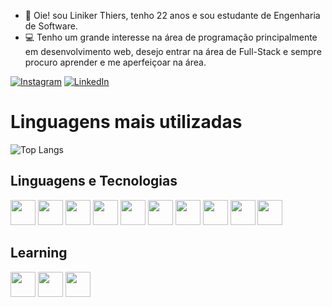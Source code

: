 
- 👋 Oie! sou Liniker Thiers, tenho 22 anos e sou estudante de Engenharia de Software.
- 💻 Tenho um grande interesse na área de programação principalmente em desenvolvimento web, desejo entrar na área de Full-Stack e sempre procuro aprender e me aperfeiçoar na área.

[![Instagram](https://img.shields.io/badge/Instagram-%23E4405F.svg?&style=for-the-badge&logo=instagram&logoColor=white)]([https://instagram.com/SeuUsuario](https://www.instagram.com/liniker_thiers))
[![LinkedIn](https://img.shields.io/badge/LinkedIn-%230077B5.svg?&style=for-the-badge&logo=linkedin&logoColor=white)]([https://www.linkedin.com/in/SeuUsuario](https://www.linkedin.com/in/liniker-thiers-a698b01a0/))
# Linguagens mais utilizadas

![Top Langs](https://github-readme-stats.vercel.app/api/top-langs/?username=LinikerThiers&layout=compact&show_icons=true&theme=dark)

## Linguagens e Tecnologias
<img src="https://cdn.jsdelivr.net/gh/devicons/devicon@latest/icons/javascript/javascript-original.svg" width="40" height="40" /> <img src="https://cdn.jsdelivr.net/gh/devicons/devicon@latest/icons/java/java-original-wordmark.svg" width="40" height="40" /> <img src="https://cdn.jsdelivr.net/gh/devicons/devicon@latest/icons/python/python-original.svg" width="40" height="40" /> <img src="https://cdn.jsdelivr.net/gh/devicons/devicon@latest/icons/html5/html5-original.svg" width="40" height="40" /> <img src="https://cdn.jsdelivr.net/gh/devicons/devicon@latest/icons/css3/css3-original.svg" width="40" height="40" /> <img src="https://cdn.jsdelivr.net/gh/devicons/devicon@latest/icons/tailwindcss/tailwindcss-original.svg" width="40" height="40" /> <img src="https://cdn.jsdelivr.net/gh/devicons/devicon@latest/icons/react/react-original.svg" width="40" height="40" /> <img src="https://cdn.jsdelivr.net/gh/devicons/devicon@latest/icons/vitejs/vitejs-original.svg" width="40" height="40" /> <img src="https://cdn.jsdelivr.net/gh/devicons/devicon@latest/icons/mysql/mysql-original-wordmark.svg" width="40" height="40" /> <img src="https://cdn.jsdelivr.net/gh/devicons/devicon@latest/icons/git/git-original.svg" width="40" height="40" />
          

## Learning
<img src="https://cdn.jsdelivr.net/gh/devicons/devicon@latest/icons/postgresql/postgresql-original.svg" width="40" height="40" /> <img src="https://cdn.jsdelivr.net/gh/devicons/devicon@latest/icons/spring/spring-original-wordmark.svg" width="40" height="40" /> <img src="https://cdn.jsdelivr.net/gh/devicons/devicon@latest/icons/docker/docker-plain.svg" width="40" height="40" />
          
          
          
          
          
          
          
          
          
          
          
          
          
          
          

